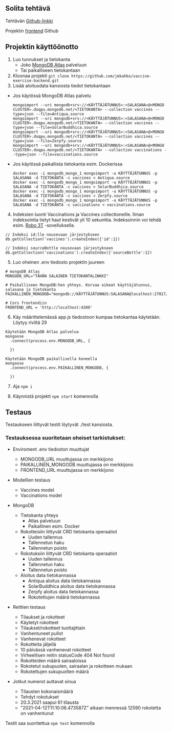## Solita tehtävä
Tehtävän [Github-linkki](https://github.com/solita/vaccine-exercise-2021)

Projektin [frontend](https://github.com/jmkahko/vaccine-exercise-frontend) Github

## Projektin käyttöönotto
1. Luo tunnukset ja tietokanta 
    - Joko [MongoDB Atlas](https://www.mongodb.com/cloud/atlas) palveluun
    - Tai paikalliseen tietokantaan
2. Kloonaa projekti `git clone https://github.com/jmkahko/vaccine-exercise-backend.git`
3. Lisää aloitusdata kansiosta tiedot tietokantaan
  - Jos käytössä MongoDB Atlas palvelu
    ```
    mongoimport --uri mongodb+srv://<KÄYTTÄJÄTUNNUS>:<SALASANA>@<MONGO CLUSTER>.doqpu.mongodb.net/<TIETOKANTA> --collection vaccines --type=json --file=Antiqua.source
    mongoimport --uri mongodb+srv://<KÄYTTÄJÄTUNNUS>:<SALASANA>@<MONGO CLUSTER>.doqpu.mongodb.net/<TIETOKANTA> --collection vaccines --type=json --file=SolarBuddhica.source
    mongoimport --uri mongodb+srv://<KÄYTTÄJÄTUNNUS>:<SALASANA>@<MONGO CLUSTER>.doqpu.mongodb.net/<TIETOKANTA> --collection vaccines --type=json --file=Zerpfy.source
    mongoimport --uri mongodb+srv://<KÄYTTÄJÄTUNNUS>:<SALASANA>@<MONGO CLUSTER>.doqpu.mongodb.net/<TIETOKANTA> --collection vaccinations --type=json --file=vaccinations.source
      ```

  - Jos käytössä paikallista tietokanta esim. Dockerissa
    ```
    docker exec -i mongodb_mongo_1 mongoimport -u KÄYTTÄJÄTUNNUS -p SALASANA -d TIETOKANTA -c vaccines < Antiqua.source
    docker exec -i mongodb_mongo_1 mongoimport -u KÄYTTÄJÄTUNNUS -p SALASANA -d TIETOKANTA -c vaccines < SolarBuddhica.source
    docker exec -i mongodb_mongo_1 mongoimport -u KÄYTTÄJÄTUNNUS -p SALASANA -d TIETOKANTA -c vaccines < Zerpfy.source
    docker exec -i mongodb_mongo_1 mongoimport -u KÄYTTÄJÄTUNNUS -p SALASANA -d TIETOKANTA -c vaccinations < vaccinations.source
    ```

4. Indeksien luonti Vaccinations ja Vaccines collectioneille. Ilman indeksointia tietyt haut kestivät yli 10 sekunttia.
  Indeksoinnin voi tehdä esim. [Robo 3T](https://robomongo.org/) -sovelluksella.

  ```
  // Indeksi id:lle nousevaan järjestykseen
  db.getCollection('vaccines').createIndex({'id':1})

  // Indeksi sourceBottle nousevaan järjestykseen
  db.getCollection('vaccinations').createIndex({'sourceBottle':1})
  ```

5. Luo oheinen .env tiedosto projektin juureen

  ```
  # mongoDB Atlas
  MONGODB_URL="TÄHÄN SALAINEN TIETOKANTALINKKI"

  # Paikalliseen MongoDB:hen yhteys. Korvaa oikeat käyttäjätunnus, salasana ja tietokanta
  PAIKALLINEN_MONGODB="mongodb://KÄYTTÄJÄTUNNUS:SALASANA@localhost:27017/TIETOKANTA"

  # Cors frontendiin
  FRONTEND_URL = 'http://localhost:4200'
  ```

6. Käy määrittelemässä app.js tiedostoon kumpaa tietokantaa käytetään. Löytyy riviltä 29
  ```
  Käytetään MongoDB Atlas palvelua
  mongoose
    .connect(process.env.MONGODB_URL, {

    })

  Käytetään MongoDB paikallisella koneella
  mongoose
    .connect(process.env.PAIKALLINEN_MONGODB, {

    })
  ```

7. Aja `npm i`

8. Käynnistä projekti `npm start` komennolla

## Testaus
Testaukseen liittyvät testit löytyvät ./test kansiosta. 

### Testauksessa suoritetaan oheiset tarkistukset:
* Enviroment .env tiedoston muuttujat
  - MONGODB_URL muuttujassa on merkkijono
  - PAIKALLINEN_MONGODB muuttujassa on merkkijono
  - FRONTEND_URL muuttujassa on merkkijono

* Modellien testaus
  - Vaccines model
  - Vaccinations model

* MongoDB
  - Tietokanta yhteys
    - Atlas palveluun
    - Paikallinen esim. Docker
  - Rokotteisiin liittyvät CRD tietokanta operaatiot
    - Uuden tallennus
    - Tallennetun haku
    - Tallennetun poisto
  - Rokotuksiin liittyvät CRD tietokanta operaatiot
    - Uuden tallennus
    - Tallennetun haku
    - Tallennetun poisto
  - Aloitus data tietokannassa
    - Antiqua aloitus data tietokannassa
    - SolarBuddhica aloitus data tietokannassa
    - Zerpfy aloitus data tietokannassa
    - Rokotettujen määrä tietokannassa

* Reittien testaus
  - Tilaukset ja rokotteet
  - Käytetyt rokotteet
  - Tilaukset/rokotteet tuottajittain
  - Vanhentuneet pullot
  - Vanhenevat rokotteet
  - Rokotteita jäljellä
  - 10 päivässä vanhenevat rokotteet
  - Virheellisen reitin statusCode 404 Not found
  - Rokotteiden määrä sairaaloissa
  - Rokotetut sukupuolen, sairaalan ja rokotteen mukaan
  - Rokotettujen sukupuolten määrä

* Jotkut numerot auttavat sinua
  - Tilausten kokonaismäärä
  - Tehdyt rokotukset
  - 20.3.2021 saapui 61 tilausta
  - "2021-04-12T11:10:06.473587Z" aikaan mennessä 12590 rokotetta on vanhentunut

Testit saa suoritettua `npm test` komennolla